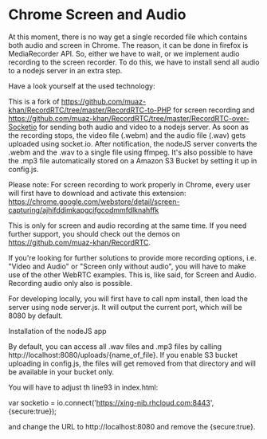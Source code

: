 # Chrome Screen and Audio
At this moment, there is no way get a single recorded file which contains both audio and screen in Chrome. The reason, it can be done in firefox is MediaRecorder API.
So, either we have to wait, or we implement audio recording to the screen recorder. To do this, we have to install send all audio to a nodejs server in an extra step.

Have a look yourself at the used technology:

This is a fork of https://github.com/muaz-khan/RecordRTC/tree/master/RecordRTC-to-PHP for screen recording and https://github.com/muaz-khan/RecordRTC/tree/master/RecordRTC-over-Socketio for sending both audio and video to a nodejs server. 
As soon as the recording stops, the video file (.webm) and the audio file (.wav) gets uploaded using socket.io. After notification, the nodeJS server converts the .webm and the .wav to a single file using ffmpeg. 
It's also possible to have the .mp3 file automatically stored on a Amazon S3 Bucket by setting it up in config.js.

Please note: For screen recording to work properly in Chrome, every user will first have to download and activate this extension: 
https://chrome.google.com/webstore/detail/screen-capturing/ajhifddimkapgcifgcodmmfdlknahffk

This is only for screen and audio recording at the same time. If you need further support, you should check out the demos on https://github.com/muaz-khan/RecordRTC. 

If you're looking for further solutions to provide more recording options, i.e. "Video and Audio" or "Screen only without audio", you will have to make use of the other WebRTC examples. This is, like said, for Screen and Audio.
Recording audio only also is possible. 

For developing locally, you will first have to call npm install, then load the server using node server.js. It will output the current port, which will be 8080 by default.

Installation of the nodeJS app

By default, you can access all .wav files and .mp3 files by calling http://localhost:8080/uploads/{name_of_file}. If you enable S3 bucket uploading in config.js, the files will get removed from that directory and will
be available in your bucket only.

You will have to adjust th line93 in index.html:

   var socketio = io.connect('https://xing-nib.rhcloud.com:8443', {secure:true});

and change the URL to http://localhost:8080 and remove the {secure:true}.

